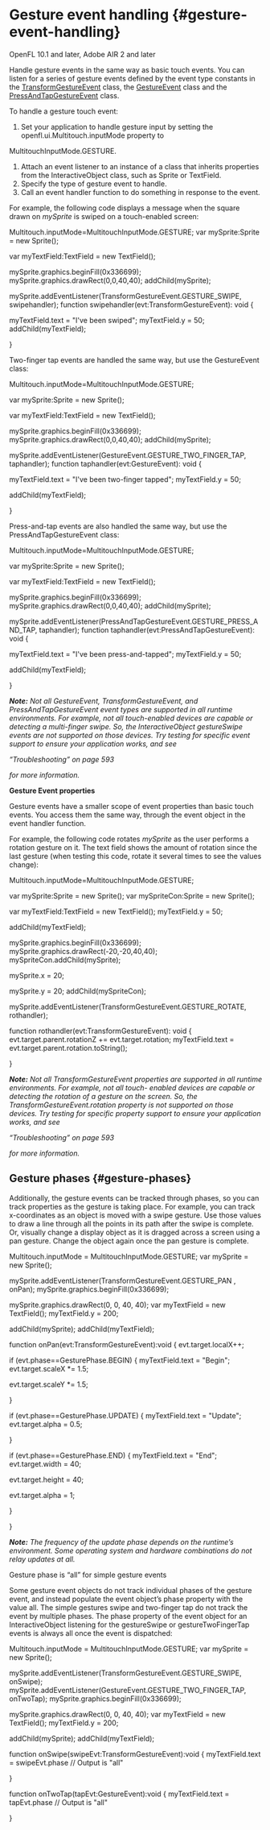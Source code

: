 # Gesture event handling {#gesture-event-handling}

OpenFL 10.1 and later, Adobe AIR 2 and later

Handle gesture events in the same way as basic touch events. You can listen for a series of gesture events defined by the event type constants in the [TransformGestureEvent](https://api.openfl.org/openfl/events/TransformGestureEvent.html) class, the [GestureEvent](https://api.openfl.org/openfl/events/GestureEvent.html) class and the [PressAndTapGestureEvent](https://api.openfl.org/openfl/events/PressAndTapGestureEvent.html) class.

To handle a gesture touch event:

1.  Set your application to handle gesture input by setting the openfl.ui.Multitouch.inputMode property to

MultitouchInputMode.GESTURE.

1.  Attach an event listener to an instance of a class that inherits properties from the InteractiveObject class, such as Sprite or TextField.
2.  Specify the type of gesture event to handle.
3.  Call an event handler function to do something in response to the event.

For example, the following code displays a message when the square drawn on _mySprite_ is swiped on a touch-enabled screen:

Multitouch.inputMode=MultitouchInputMode.GESTURE; var mySprite:Sprite = new Sprite();

var myTextField:TextField = new TextField();

mySprite.graphics.beginFill(0x336699); mySprite.graphics.drawRect(0,0,40,40); addChild(mySprite);

mySprite.addEventListener(TransformGestureEvent.GESTURE_SWIPE, swipehandler); function swipehandler(evt:TransformGestureEvent): void {

myTextField.text = &quot;I&#039;ve been swiped&quot;; myTextField.y = 50; addChild(myTextField);

}

Two-finger tap events are handled the same way, but use the GestureEvent class:

Multitouch.inputMode=MultitouchInputMode.GESTURE;

var mySprite:Sprite = new Sprite();

var myTextField:TextField = new TextField();

mySprite.graphics.beginFill(0x336699); mySprite.graphics.drawRect(0,0,40,40); addChild(mySprite);

mySprite.addEventListener(GestureEvent.GESTURE_TWO_FINGER_TAP, taphandler); function taphandler(evt:GestureEvent): void {

myTextField.text = &quot;I&#039;ve been two-finger tapped&quot;; myTextField.y = 50;

addChild(myTextField);

}

Press-and-tap events are also handled the same way, but use the PressAndTapGestureEvent class:

Multitouch.inputMode=MultitouchInputMode.GESTURE;

var mySprite:Sprite = new Sprite();

var myTextField:TextField = new TextField();

mySprite.graphics.beginFill(0x336699); mySprite.graphics.drawRect(0,0,40,40); addChild(mySprite);

mySprite.addEventListener(PressAndTapGestureEvent.GESTURE_PRESS_AND_TAP, taphandler); function taphandler(evt:PressAndTapGestureEvent): void {

myTextField.text = &quot;I&#039;ve been press-and-tapped&quot;; myTextField.y = 50;

addChild(myTextField);

}

**_Note:_** _Not all GestureEvent, TransformGestureEvent, and PressAndTapGestureEvent event types are supported in all runtime environments. For example, not all touch-enabled devices are capable or detecting a multi-finger swipe. So, the InteractiveObject gestureSwipe events are not supported on those devices. Try testing for specific event support to ensure your application works, and see_

_“Troubleshooting” on page 593_

_for more information._

**Gesture Event properties**

Gesture events have a smaller scope of event properties than basic touch events. You access them the same way, through the event object in the event handler function.

For example, the following code rotates _mySprite_ as the user performs a rotation gesture on it. The text field shows the amount of rotation since the last gesture (when testing this code, rotate it several times to see the values change):

Multitouch.inputMode=MultitouchInputMode.GESTURE;

var mySprite:Sprite = new Sprite(); var mySpriteCon:Sprite = new Sprite();

var myTextField:TextField = new TextField(); myTextField.y = 50;

addChild(myTextField);

mySprite.graphics.beginFill(0x336699); mySprite.graphics.drawRect(-20,-20,40,40); mySpriteCon.addChild(mySprite);

mySprite.x = 20;

mySprite.y = 20; addChild(mySpriteCon);

mySprite.addEventListener(TransformGestureEvent.GESTURE_ROTATE, rothandler);

function rothandler(evt:TransformGestureEvent): void { evt.target.parent.rotationZ += evt.target.rotation; myTextField.text = evt.target.parent.rotation.toString();

}

**_Note:_** _Not all TransformGestureEvent properties are supported in all runtime environments. For example, not all touch- enabled devices are capable or detecting the rotation of a gesture on the screen. So, the TransformGestureEvent.rotation property is not supported on those devices. Try testing for specific property support to ensure your application works, and see_

_“Troubleshooting” on page 593_

_for more information._

## Gesture phases {#gesture-phases}

Additionally, the gesture events can be tracked through phases, so you can track properties as the gesture is taking place. For example, you can track x-coordinates as an object is moved with a swipe gesture. Use those values to draw a line through all the points in its path after the swipe is complete. Or, visually change a display object as it is dragged across a screen using a pan gesture. Change the object again once the pan gesture is complete.

Multitouch.inputMode = MultitouchInputMode.GESTURE; var mySprite = new Sprite();

mySprite.addEventListener(TransformGestureEvent.GESTURE_PAN , onPan); mySprite.graphics.beginFill(0x336699);

mySprite.graphics.drawRect(0, 0, 40, 40); var myTextField = new TextField(); myTextField.y = 200;

addChild(mySprite); addChild(myTextField);

function onPan(evt:TransformGestureEvent):void { evt.target.localX++;

if (evt.phase==GesturePhase.BEGIN) { myTextField.text = &quot;Begin&quot;; evt.target.scaleX *= 1.5;

evt.target.scaleY *= 1.5;

}

if (evt.phase==GesturePhase.UPDATE) { myTextField.text = &quot;Update&quot;; evt.target.alpha = 0.5;

}

if (evt.phase==GesturePhase.END) { myTextField.text = &quot;End&quot;; evt.target.width = 40;

evt.target.height = 40;

evt.target.alpha = 1;

}

}

**_Note:_** _The frequency of the update phase depends on the runtime’s environment. Some operating system and hardware combinations do not relay updates at all._

Gesture phase is “all” for simple gesture events

Some gesture event objects do not track individual phases of the gesture event, and instead populate the event object’s phase property with the value all. The simple gestures swipe and two-finger tap do not track the event by multiple phases. The phase property of the event object for an InteractiveObject listening for the gestureSwipe or gestureTwoFingerTap events is always all once the event is dispatched:

Multitouch.inputMode = MultitouchInputMode.GESTURE; var mySprite = new Sprite();

mySprite.addEventListener(TransformGestureEvent.GESTURE_SWIPE, onSwipe); mySprite.addEventListener(GestureEvent.GESTURE_TWO_FINGER_TAP, onTwoTap); mySprite.graphics.beginFill(0x336699);

mySprite.graphics.drawRect(0, 0, 40, 40); var myTextField = new TextField(); myTextField.y = 200;

addChild(mySprite); addChild(myTextField);

function onSwipe(swipeEvt:TransformGestureEvent):void { myTextField.text = swipeEvt.phase // Output is &quot;all&quot;

}

function onTwoTap(tapEvt:GestureEvent):void { myTextField.text = tapEvt.phase // Output is &quot;all&quot;

}